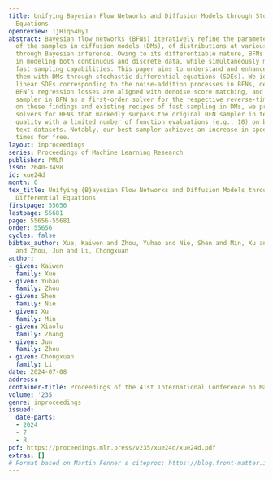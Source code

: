 ```yaml
---
title: Unifying Bayesian Flow Networks and Diffusion Models through Stochastic Differential
  Equations
openreview: 1jHiq640y1
abstract: Bayesian flow networks (BFNs) iteratively refine the parameters, instead
  of the samples in diffusion models (DMs), of distributions at various noise levels
  through Bayesian inference. Owing to its differentiable nature, BFNs are promising
  in modeling both continuous and discrete data, while simultaneously maintaining
  fast sampling capabilities. This paper aims to understand and enhance BFNs by connecting
  them with DMs through stochastic differential equations (SDEs). We identify the
  linear SDEs corresponding to the noise-addition processes in BFNs, demonstrate that
  BFN’s regression losses are aligned with denoise score matching, and validate the
  sampler in BFN as a first-order solver for the respective reverse-time SDE. Based
  on these findings and existing recipes of fast sampling in DMs, we propose specialized
  solvers for BFNs that markedly surpass the original BFN sampler in terms of sample
  quality with a limited number of function evaluations (e.g., 10) on both image and
  text datasets. Notably, our best sampler achieves an increase in speed of $5\sim20$
  times for free.
layout: inproceedings
series: Proceedings of Machine Learning Research
publisher: PMLR
issn: 2640-3498
id: xue24d
month: 0
tex_title: Unifying {B}ayesian Flow Networks and Diffusion Models through Stochastic
  Differential Equations
firstpage: 55656
lastpage: 55681
page: 55656-55681
order: 55656
cycles: false
bibtex_author: Xue, Kaiwen and Zhou, Yuhao and Nie, Shen and Min, Xu and Zhang, Xiaolu
  and Zhou, Jun and Li, Chongxuan
author:
- given: Kaiwen
  family: Xue
- given: Yuhao
  family: Zhou
- given: Shen
  family: Nie
- given: Xu
  family: Min
- given: Xiaolu
  family: Zhang
- given: Jun
  family: Zhou
- given: Chongxuan
  family: Li
date: 2024-07-08
address:
container-title: Proceedings of the 41st International Conference on Machine Learning
volume: '235'
genre: inproceedings
issued:
  date-parts:
  - 2024
  - 7
  - 8
pdf: https://proceedings.mlr.press/v235/xue24d/xue24d.pdf
extras: []
# Format based on Martin Fenner's citeproc: https://blog.front-matter.io/posts/citeproc-yaml-for-bibliographies/
---
```

